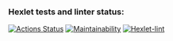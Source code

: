 ### Hexlet tests and linter status:
[![Actions Status](https://github.com/ogzakharoza/python-project-lvl1/workflows/hexlet-check/badge.svg)](https://github.com/ogzakharoza/python-project-lvl1/actions)
[![Maintainability](https://api.codeclimate.com/v1/badges/a99a88d28ad37a79dbf6/maintainability)](https://codeclimate.com/github/codeclimate/codeclimate/maintainability)
[![Hexlet-lint](https://github.com/ogzakharoza/python-project-lvl1/actions/workflows/hexlet-lint.yml/badge.svg?branch=ogzakharoza)](https://github.com/ogzakharoza/python-project-lvl1/actions/workflows/hexlet-lint.yml)
